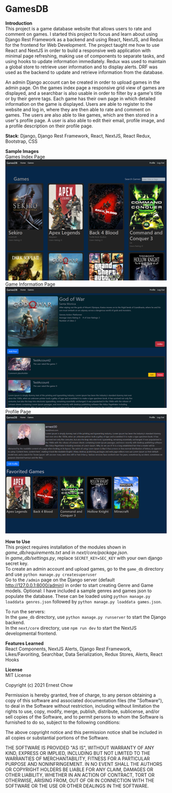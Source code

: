 # GamesDB 

**Introduction**</br>
This project is a game database website that allows users to rate and comment on games.
I started this project to focus and learn about using Django Rest Framework as a backend and using React, NextJS, and Redux for the frontend for Web Development.
The project taught me how to use React and NextJS in order to build a responsive web application with minimal page refreshing, making use of components to separate tasks, and using hooks to update information immediately. Redux was used to maintain a global store to retrieve user information and to display alerts. DRF was used as the backend to update and retrieve information from the database.

An admin Django account can be created in order to upload games in the admin page. On the games index page a responsive grid view of games are displayed, and a searchbar is also usable in order to filter by a game's title or by their genre tags. Each game has their own page in which detailed information on the game is displayed. Users are able to register to the website and log in, where they are then able to rate and comment on games. The users are also able to like games, which are then stored in a user's profile page. A user is also able to edit their email, profile image, and a profile description on their profile page. <br/>

**Stack**: Django, Django Rest Framework, React, NextJS, React Redux, Bootstrap, CSS</br>


**Sample Images**</br>
Games Index Page
![Sample Images](https://github.com/ErnestC30/DjangoReact_GameDB/blob/master/sample_images/sample_games_index.PNG)
Game Information Page
![Sample Images](https://github.com/ErnestC30/DjangoReact_GameDB/blob/master/sample_images/sample_games_page.PNG)
Profile Page
![Sample Images](https://github.com/ErnestC30/DjangoReact_GameDB/blob/master/sample_images/sample_profile.PNG)


**How to Use**</br>
This project requires installation of the modules shown in *game_db/requirements.txt* and in *next/core/package.json*.</br>
In *game_db/settings.py*, replace `SECRET_KEY=SEC_KEY` with your own django secret key.</br>
To create an admin account and upload games, go to the `game_db` directory and use `python manage.py createsuperuser`</br>
Go to the `/admin` page on the Django server (default http://127.0.0.1:8000/admin) in order to start creating Genre and Game models. 
Optional: I have included a sample genres and games json to populate the database. These can be loaded using `python manage.py loaddata genres.json` followed by `python manage.py loaddata games.json`.

To run the servers:</br>
In the `game_db` directory, use `python manage.py runserver` to start the Django backend.</br>
In the `next/core` directory, use `npm run dev` to start the NextJS developmental frontend.</br>

**Features Learned**</br>
React Components, NextJS Alerts, Django Rest Framework, Likes/Favoriting, Searchbar, Data Serialization, Redux Stores, Alerts, React Hooks

**License**<br/>
MIT License

Copyright (c) 2021 Ernest Chow

Permission is hereby granted, free of charge, to any person obtaining a copy of this software and associated documentation files (the "Software"), to deal in the Software without restriction, including without limitation the rights to use, copy, modify, merge, publish, distribute, sublicense, and/or sell copies of the Software, and to permit persons to whom the Software is furnished to do so, subject to the following conditions:

The above copyright notice and this permission notice shall be included in all copies or substantial portions of the Software.

THE SOFTWARE IS PROVIDED "AS IS", WITHOUT WARRANTY OF ANY KIND, EXPRESS OR IMPLIED, INCLUDING BUT NOT LIMITED TO THE WARRANTIES OF MERCHANTABILITY, FITNESS FOR A PARTICULAR PURPOSE AND NONINFRINGEMENT. IN NO EVENT SHALL THE AUTHORS OR COPYRIGHT HOLDERS BE LIABLE FOR ANY CLAIM, DAMAGES OR OTHER LIABILITY, WHETHER IN AN ACTION OF CONTRACT, TORT OR OTHERWISE, ARISING FROM, OUT OF OR IN CONNECTION WITH THE SOFTWARE OR THE USE OR OTHER DEALINGS IN THE SOFTWARE.
